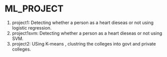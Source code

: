 # ML_PROJECT

1. project1: Detecting whether a person as a heart dieseas or not using logistic regression.
2. project1svm:  Detecting whether a person as a heart dieseas or not using SVM.
3. project2: USing K-means , clustring the colleges into govt and private colleges.
